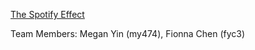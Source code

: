 [The Spotify Effect](https://github.com/meganyin13/SpotifyProject)

Team Members: Megan Yin (my474), Fionna Chen (fyc3)
